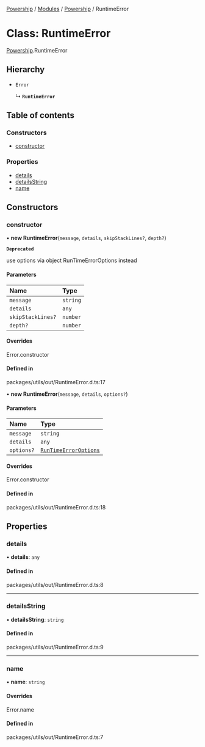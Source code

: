 [Powership](../README.md) / [Modules](../modules.md) / [Powership](../modules/Powership.md) / RuntimeError

# Class: RuntimeError

[Powership](../modules/Powership.md).RuntimeError

## Hierarchy

- `Error`

  ↳ **`RuntimeError`**

## Table of contents

### Constructors

- [constructor](Powership.RuntimeError.md#constructor)

### Properties

- [details](Powership.RuntimeError.md#details)
- [detailsString](Powership.RuntimeError.md#detailsstring)
- [name](Powership.RuntimeError.md#name)

## Constructors

### constructor

• **new RuntimeError**(`message`, `details`, `skipStackLines?`, `depth?`)

**`Deprecated`**

use options via object RunTimeErrorOptions instead

#### Parameters

| Name | Type |
| :------ | :------ |
| `message` | `string` |
| `details` | `any` |
| `skipStackLines?` | `number` |
| `depth?` | `number` |

#### Overrides

Error.constructor

#### Defined in

packages/utils/out/RuntimeError.d.ts:17

• **new RuntimeError**(`message`, `details`, `options?`)

#### Parameters

| Name | Type |
| :------ | :------ |
| `message` | `string` |
| `details` | `any` |
| `options?` | [`RunTimeErrorOptions`](../modules/Powership.md#runtimeerroroptions) |

#### Overrides

Error.constructor

#### Defined in

packages/utils/out/RuntimeError.d.ts:18

## Properties

### details

• **details**: `any`

#### Defined in

packages/utils/out/RuntimeError.d.ts:8

___

### detailsString

• **detailsString**: `string`

#### Defined in

packages/utils/out/RuntimeError.d.ts:9

___

### name

• **name**: `string`

#### Overrides

Error.name

#### Defined in

packages/utils/out/RuntimeError.d.ts:7
